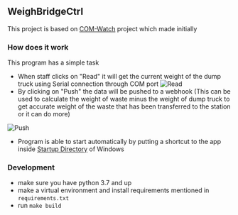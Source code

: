 ## WeighBridgeCtrl
This project is based on [COM-Watch](https://git.cubable.date/Stuff/COM-Watch) project which made initially

### How does it work
This program has a simple task
- When staff clicks on "Read" it will get the current weight of the dump truck using Serial connection through COM port
![Read](https://git.cubable.date/Stuff/WeighBridgeCtrl/raw/branch/main/assets/images/read.png)
- By clicking on "Push" the data will be pushed to a webhook (This can be used to calculate the weight of waste minus the weight of dump truck to get accurate weight of the waste that has been transferred to the station or it can do more)

![Push](https://git.cubable.date/Stuff/WeighBridgeCtrl/raw/branch/main/assets/images/push.png)
- Program is able to start automatically by putting a shortcut to the app inside [Startup Directory](https://support.microsoft.com/en-us/windows/add-an-app-to-run-automatically-at-startup-in-windows-10-150da165-dcd9-7230-517b-cf3c295d89dd) of Windows

### Development
- make sure you have python 3.7 and up
- make a virtual environment and install requirements mentioned in `requirements.txt`
- run `make build`